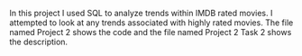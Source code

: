 In this project I used SQL to analyze trends within IMDB rated movies. I attempted to look at any trends associated with highly rated movies. The file named Project 2 shows the code and the file named Project 2 Task 2 shows the description.
